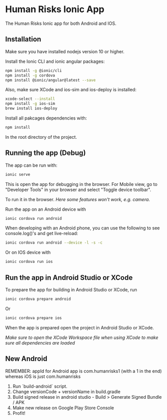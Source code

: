 # Human Risks Ionic App

The Human Risks Ionic app for both Android and IOS.

## Installation

Make sure you have installed nodejs version 10 or higher.

Install the Ionic CLI and ionic angular packages:

```bash
npm install -g @ionic/cli
npm install -g cordova
npm install @ionic/angular@latest --save
```

Also, make sure XCode and ios-sim and ios-deploy is installed:

```bash
xcode-select --install
npm install -g ios-sim
brew install ios-deploy
```

Install all pakcages dependencies with:

```bash
npm install
```

In the root directory of the project.

## Running the app (Debug)

The app can be run with:

```bash
ionic serve
```

This is open the app for debugging in the browser. For Mobile view, go to "Developer Tools" in your browser and select "Toggle device toolbar".

To run it in the browser. _Here some features won't work, e.g. camera_.

Run the app on an Android device with

```bash
ionic cordova run android
```

When developing with an Android phone, you can use the following to see console.log()'s and get live-reload:

```bash
ionic cordova run android --device -l -s -c
```

Or on IOS device with

```bash
ionic cordova run ios
```

## Run the app in Android Studio or XCode

To prepare the app for building in Android Studio or XCode, run

```bash
ionic cordova prepare android
```

Or

```bash
ionic cordova prepare ios
```

When the app is prepared open the project in Android Studio or XCode.

_Make sure to open the XCode Workspace file when using XCode to make sure all dependencies are loaded_


## New Android

REMEMBER: appId for Android app is com.humanrisks1 (with a 1 in the end) whereas iOS is just com.humanrisks

1. Run ´build-android´ script.
2. Change versionCode + versionName in build.gradle
3. Build signed release in android studio - Build > Generate Signed Bundle / APK
4. Make new release on Google Play Store Console
5. Profit!
